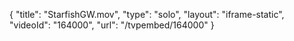{
    "title": "StarfishGW.mov",
    "type": "solo",
    "layout": "iframe-static",
    "videoId": "164000",
    "url": "\/tvpembed\/164000"
}